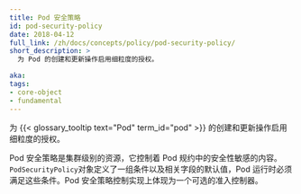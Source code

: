 ```yaml
---
title: Pod 安全策略
id: pod-security-policy
date: 2018-04-12
full_link: /zh/docs/concepts/policy/pod-security-policy/
short_description: >
  为 Pod 的创建和更新操作启用细粒度的授权。

aka: 
tags:
- core-object
- fundamental
---
```


<!--
---
title: Pod Security Policy
id: pod-security-policy
date: 2018-04-12
full_link: /docs/concepts/policy/pod-security-policy/
short_description: >
  Enables fine-grained authorization of pod creation and updates.

aka: 
tags:
- core-object
- fundamental
---
-->

<!--
 Enables fine-grained authorization of {{< glossary_tooltip term_id="pod" >}} creation and updates.
-->

为 {{< glossary_tooltip text="Pod" term_id="pod" >}} 的创建和更新操作启用细粒度的授权。

<!--more--> 

<!--
A cluster-level resource that controls security sensitive aspects of the Pod specification. The `PodSecurityPolicy` objects define a set of conditions that a Pod must run with in order to be accepted into the system, as well as defaults for the related fields. Pod Security Policy control is implemented as an optional admission controller.
-->

Pod 安全策略是集群级别的资源，它控制着 Pod 规约中的安全性敏感的内容。
`PodSecurityPolicy`对象定义了一组条件以及相关字段的默认值，Pod 运行时必须满足这些条件。Pod 安全策略控制实现上体现为一个可选的准入控制器。


